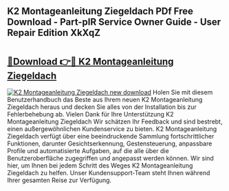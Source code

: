 ## K2 Montageanleitung Ziegeldach PDf Free Download - Part-pIR Service Owner Guide - User Repair Edition XkXqZ

# <h2><a href="http://df6yq6o.blite.top/?on=K2+Montageanleitung+Ziegeldach">🔗Download 👉🔴 K2 Montageanleitung Ziegeldach</a></h2>

[![K2 Montageanleitung Ziegeldach new download](https://i.imgur.com/lujVjoI.png)](http://df6yq6o.blite.top/?on=K2+Montageanleitung+Ziegeldach)
Holen Sie mit diesem Benutzerhandbuch das Beste aus Ihrem neuen K2 Montageanleitung Ziegeldach heraus und decken Sie alles von der Installation bis zur Fehlerbehebung ab. Vielen Dank für Ihre Unterstützung K2 Montageanleitung Ziegeldach Wir schätzen Ihr Feedback und sind bestrebt, einen außergewöhnlichen Kundenservice zu bieten. K2 Montageanleitung Ziegeldach verfügt über eine beeindruckende Sammlung fortschrittlicher Funktionen, darunter Gesichtserkennung, Gestensteuerung, anpassbare Profile und automatisierte Aufgaben, auf die alle über die Benutzeroberfläche zugegriffen und angepasst werden können. Wir sind hier, um Ihnen bei jedem Schritt des Weges K2 Montageanleitung Ziegeldach zu helfen. Unser Kundensupport-Team steht Ihnen während Ihrer gesamten Reise zur Verfügung.
